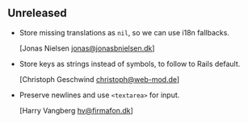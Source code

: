 ## Unreleased

  * Store missing translations as `nil`, so we can use i18n fallbacks.
    
    [Jonas Nielsen <jonas@jonasbnielsen.dk>]

  * Store keys as strings instead of symbols, to follow to Rails default.
    
    [Christoph Geschwind <christoph@web-mod.de>]

  * Preserve newlines and use `<textarea>` for input.
    
    [Harry Vangberg <hv@firmafon.dk>]
